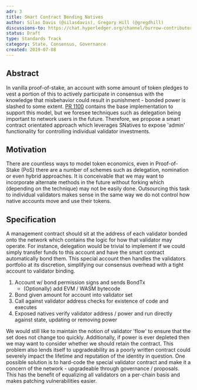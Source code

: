 ```yaml
---
adr: 3
title: Smart Contract Bonding Natives
author: Silas Davis (@silasdavis), Gregory Hill (@gregdhill)
discussions-to: https://chat.hyperledger.org/channel/burrow-contributors
status: Draft
type: Standards Track
category: State, Consensus, Governance
created: 2019-07-08
---
```


## Abstract

In vanilla proof-of-stake, an account with some amount of token pledges to vest a portion of this to actively participate in consensus with the knowledge that
misbehavior could result in punishment - bonded power is slashed to some extent. [PR 1100](https://github.com/klyed/hivesmartchain/pull/1100) contains the base
implementation to support this model, but we foresee techniques such as delegation being important to network users in the future. Therefore, we propose a 
smart contract orientated approach which leverages SNatives to expose 'admin' functionality for controlling individual validator investments.

## Motivation

There are countless ways to model token economics, even in Proof-of-Stake (PoS) there are a number of schemes such as delegation, nomination or even hybrid
approaches. It is conceivable that we may want to incorporate alternate methods in the future without forking which (depending on the technique) may not be
easily done. Outsourcing this task to individual validators makes sense in the same way we do not control how native accounts move and use their tokens.

## Specification

A management contract should sit at the address of each validator bonded onto the network which contains the logic for how that validator may operate. For instance,
delegation would be trivial to implement if we could simply transfer funds to this account and have the smart contract automatically bond them. This special account
then handles the validators portfolio at its discretion, simplifying our consensus overhead with a tight account to validator binding. 

1. Account w/ bond permission signs and sends BondTx
    - (Optionally) add EVM / WASM bytecode
2. Bond given amount for account into validator set
3. Call against validator address checks for existence of code and executes 
4. Exposed natives verify validator address / power and run directly against state, updating or removing power

We would still like to maintain the notion of validator 'flow' to ensure that the set does not change too quickly. Additionally, if power is ever depleted then we
may want to consider whether we should retain the contract. This problem also lends itself to upgradeability as a poorly written contract could severely impact the
lifetime and reputation of the identity in question. One possible solution is to hard-code the special validator contract and make it a concern of the network - 
upgradeable through governance / proposals. This has the benefit of equalizing all validators on a per-chain basis and makes patching vulnerabilities easier.